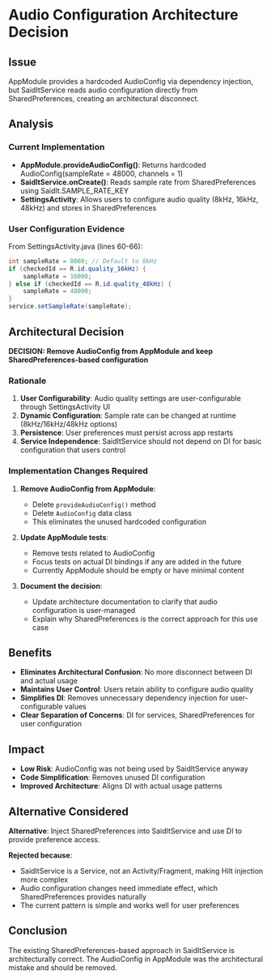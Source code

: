 # Audio Configuration Architecture Decision

## Issue
AppModule provides a hardcoded AudioConfig via dependency injection, but SaidItService reads audio configuration directly from SharedPreferences, creating an architectural disconnect.

## Analysis

### Current Implementation
- **AppModule.provideAudioConfig()**: Returns hardcoded AudioConfig(sampleRate = 48000, channels = 1)
- **SaidItService.onCreate()**: Reads sample rate from SharedPreferences using SaidIt.SAMPLE_RATE_KEY
- **SettingsActivity**: Allows users to configure audio quality (8kHz, 16kHz, 48kHz) and stores in SharedPreferences

### User Configuration Evidence
From SettingsActivity.java (lines 60-66):
```java
int sampleRate = 8000; // Default to 8kHz
if (checkedId == R.id.quality_16kHz) {
    sampleRate = 16000;
} else if (checkedId == R.id.quality_48kHz) {
    sampleRate = 48000;
}
service.setSampleRate(sampleRate);
```

## Architectural Decision

**DECISION: Remove AudioConfig from AppModule and keep SharedPreferences-based configuration**

### Rationale
1. **User Configurability**: Audio quality settings are user-configurable through SettingsActivity UI
2. **Dynamic Configuration**: Sample rate can be changed at runtime (8kHz/16kHz/48kHz options)
3. **Persistence**: User preferences must persist across app restarts
4. **Service Independence**: SaidItService should not depend on DI for basic configuration that users control

### Implementation Changes Required

1. **Remove AudioConfig from AppModule**:
   - Delete `provideAudioConfig()` method
   - Delete `AudioConfig` data class
   - This eliminates the unused hardcoded configuration

2. **Update AppModule tests**:
   - Remove tests related to AudioConfig
   - Focus tests on actual DI bindings if any are added in the future
   - Currently AppModule should be empty or have minimal content

3. **Document the decision**:
   - Update architecture documentation to clarify that audio configuration is user-managed
   - Explain why SharedPreferences is the correct approach for this use case

## Benefits
- **Eliminates Architectural Confusion**: No more disconnect between DI and actual usage
- **Maintains User Control**: Users retain ability to configure audio quality
- **Simplifies DI**: Removes unnecessary dependency injection for user-configurable values
- **Clear Separation of Concerns**: DI for services, SharedPreferences for user configuration

## Impact
- **Low Risk**: AudioConfig was not being used by SaidItService anyway
- **Code Simplification**: Removes unused DI configuration
- **Improved Architecture**: Aligns DI with actual usage patterns

## Alternative Considered
**Alternative**: Inject SharedPreferences into SaidItService and use DI to provide preference access.

**Rejected because**: 
- SaidItService is a Service, not an Activity/Fragment, making Hilt injection more complex
- Audio configuration changes need immediate effect, which SharedPreferences provides naturally
- The current pattern is simple and works well for user preferences

## Conclusion
The existing SharedPreferences-based approach in SaidItService is architecturally correct. The AudioConfig in AppModule was the architectural mistake and should be removed.
